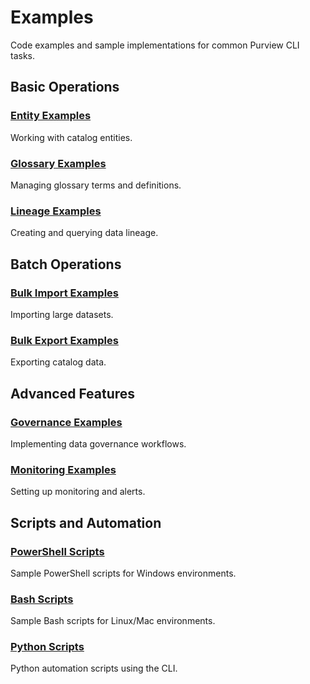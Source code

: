 # Examples

Code examples and sample implementations for common Purview CLI tasks.

## Basic Operations

### [Entity Examples](entity-examples.md)
Working with catalog entities.

### [Glossary Examples](glossary-examples.md)
Managing glossary terms and definitions.

### [Lineage Examples](lineage-examples.md)
Creating and querying data lineage.

## Batch Operations

### [Bulk Import Examples](bulk-import-examples.md)
Importing large datasets.

### [Bulk Export Examples](bulk-export-examples.md)
Exporting catalog data.

## Advanced Features

### [Governance Examples](governance-examples.md)
Implementing data governance workflows.

### [Monitoring Examples](monitoring-examples.md)
Setting up monitoring and alerts.

## Scripts and Automation

### [PowerShell Scripts](powershell/)
Sample PowerShell scripts for Windows environments.

### [Bash Scripts](bash/)
Sample Bash scripts for Linux/Mac environments.

### [Python Scripts](python/)
Python automation scripts using the CLI.
